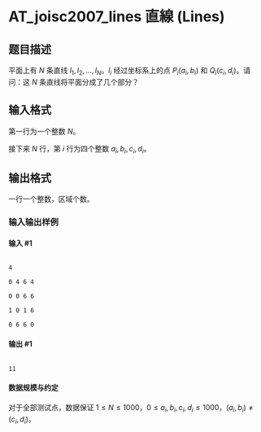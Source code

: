 # AT_joisc2007_lines 直線 (Lines)

## 题目描述

平面上有 $N$ 条直线 $l_1,l_2,...,l_N$。$l_i$ 经过坐标系上的点 $P_i(a_i,b_i)$ 和 $Q_i(c_i,d_i)$。请问：这 $N$ 条直线将平面分成了几个部分？

## 输入格式

第一行为一个整数 $N$。

接下来 $N$ 行，第 $i$ 行为四个整数 $a_i,b_i,c_i,d_i$。

## 输出格式

一行一个整数，区域个数。

### 输入输出样例

#### 输入 #1

```
4
0 4 6 4
0 0 6 6
1 0 1 6
0 6 6 0
```

#### 输出 #1

```
11
```

#### 数据规模与约定

对于全部测试点，数据保证 $1\le N\le 1000$，$0\le a_i,b_i,c_i,d_i\le 1000$，$(a_i,b_i)\neq(c_i,d_i)$。